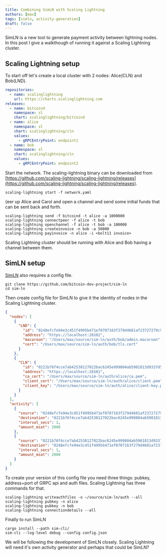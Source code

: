 ```yaml
---
title: Combining SimLN with Scaling Lightning
authors: [max]
tags: [simln, activity-generation]
draft: false
---
```


SimLN is a new tool to generate payment activity between lightning nodes. In this post I give a walkthough of running it against a Scaling Lightning cluster.

## Scaling Lightning setup

To start off let's create a local cluster with 2 nodes: Alice(CLN) and Bob(LND).

```yaml title="network.yaml"
repositories:
  - name: scalinglightning
    url: https://charts.scalinglightning.com
releases:
  - name: bitcoind
    namespace: sl
    chart: scalinglightning/bitcoind
  - name: alice
    namespace: sl
    chart: scalinglightning/cln
    values:
      - gRPCEntryPoint: endpoint1
  - name: bob
    namespace: sl
    chart: scalinglightning/cln
    values:
      - gRPCEntryPoint: endpoint2
```

Start the network. The scaling-lightning binary can be downloaded from [https://github.com/scaling-lightning/scaling-lightning/releases](https://github.com/scaling-lightning/scaling-lightning/releases).

```shell
scaling-lightning start -f network.yaml
```

{eer up Alice and Carol and open a channel and send some initial funds that can be sent back and forth.

```shell
scaling-lightning send -f bitcoind -t alice -a 1000000
scaling-lightning connectpeer -f alice -t bob
scaling-lightning openchannel -f alice -t bob -a 100000
scaling-lightning createinvoice -n bob -a 50000
scaling-lightning payinvoice -n alice -i <bolt11 invoice>
```

Scaling Lightning cluster should be running with Alice and Bob having a channel between them.

## SimLN setup

[SimLN](https://github.com/bitcoin-dev-project/sim-ln) also requires a config file.

```shell
git clone https://github.com/bitcoin-dev-project/sim-ln
cd sim-ln
```

Then create config file for SimLN to give it the identity of nodes in the Scaling Lightning cluster.

```json title="config.json"
{
  "nodes": [
    {
      "LND": {
        "id": "0248efcfe94e3c451f4995b471ef0707163f279d4681af23727279c9c696004b42",
        "address": "https://localhost:28102",
        "macaroon": "/Users/max/source/sim-ln/auth/bob/admin.macaroon",
        "cert": "/Users/max/source/sim-ln/auth/bob/tls.cert"
      }
    },
    {
      "CLN": {
        "id": "0221b76f4cce7ab42538127022bac6245e999804ab5901813d9337d5cadd6428df",
        "address": "https://localhost:28101",
        "ca_cert": "/Users/max/source/sim-ln/auth/alice/ca.pem",
        "client_cert": "/Users/max/source/sim-ln/auth/alice/client.pem",
        "client_key": "/Users/max/source/sim-ln/auth/alice/client-key.pem"
      }
    }
  ],
  "activity": [
    {
      "source": "0248efcfe94e3c451f4995b471ef0707163f279d4681af23727279c9c696004b42",
      "destination": "0221b76f4cce7ab42538127022bac6245e999804ab5901813d9337d5cadd6428de",
      "interval_secs": 1,
      "amount_msat": 2000
    },
    {
      "source": "0221b76f4cce7ab42538127022bac6245e999804ab5901813d9337d5cadd6428de",
      "destination": "0248efcfe94e3c451f4995b471ef0707163f279d4681af23727279c9c696004b42",
      "interval_secs": 1,
      "amount_msat": 2000
    }
  ]
}
```

To create your version of this config file you need three things: pubkey, address+port of GRPC api and auth files. Scaling Lightning has three commands for that.

```shell
scaling-lightning writeauthfiles -o ~/source/sim-ln/auth --all
scaling-lightning pubkey -n alice
scaling-lightning pubkey -n bob
scaling-lightning connectiondetails --all
```

Finally to run SimLN

```shell
cargo install --path sim-cli/
sim-cli --log-level debug --config config.json
```

We will be following the development of SimLN closely. Scaling Lightning will need it's own activity generator and perhaps that could be SimLN?